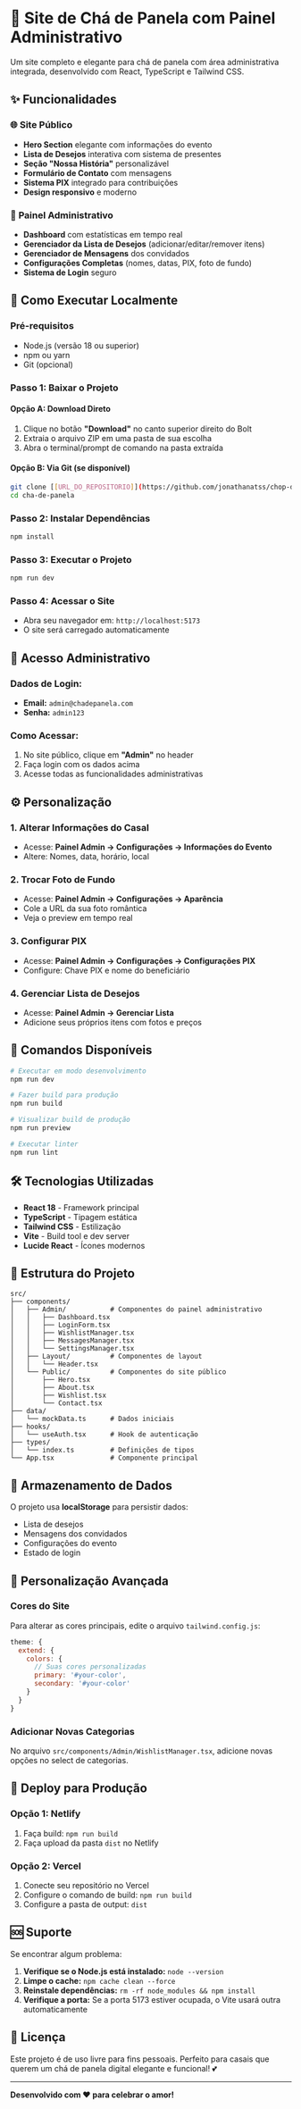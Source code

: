 # 🎉 Site de Chá de Panela com Painel Administrativo

Um site completo e elegante para chá de panela com área administrativa integrada, desenvolvido com React, TypeScript e Tailwind CSS.

## ✨ Funcionalidades

### 🌐 **Site Público**
- **Hero Section** elegante com informações do evento
- **Lista de Desejos** interativa com sistema de presentes
- **Seção "Nossa História"** personalizável
- **Formulário de Contato** com mensagens
- **Sistema PIX** integrado para contribuições
- **Design responsivo** e moderno

### 🔐 **Painel Administrativo**
- **Dashboard** com estatísticas em tempo real
- **Gerenciador da Lista de Desejos** (adicionar/editar/remover itens)
- **Gerenciador de Mensagens** dos convidados
- **Configurações Completas** (nomes, datas, PIX, foto de fundo)
- **Sistema de Login** seguro

## 🚀 Como Executar Localmente

### **Pré-requisitos**
- Node.js (versão 18 ou superior)
- npm ou yarn
- Git (opcional)

### **Passo 1: Baixar o Projeto**

#### **Opção A: Download Direto**
1. Clique no botão **"Download"** no canto superior direito do Bolt
2. Extraia o arquivo ZIP em uma pasta de sua escolha
3. Abra o terminal/prompt de comando na pasta extraída

#### **Opção B: Via Git (se disponível)**
```bash
git clone [[URL_DO_REPOSITORIO]](https://github.com/jonathanatss/chop-de-panela.git)
cd cha-de-panela
```

### **Passo 2: Instalar Dependências**
```bash
npm install
```

### **Passo 3: Executar o Projeto**
```bash
npm run dev
```

### **Passo 4: Acessar o Site**
- Abra seu navegador em: `http://localhost:5173`
- O site será carregado automaticamente

## 🔑 **Acesso Administrativo**

### **Dados de Login:**
- **Email:** `admin@chadepanela.com`
- **Senha:** `admin123`

### **Como Acessar:**
1. No site público, clique em **"Admin"** no header
2. Faça login com os dados acima
3. Acesse todas as funcionalidades administrativas

## ⚙️ **Personalização**

### **1. Alterar Informações do Casal**
- Acesse: **Painel Admin → Configurações → Informações do Evento**
- Altere: Nomes, data, horário, local

### **2. Trocar Foto de Fundo**
- Acesse: **Painel Admin → Configurações → Aparência**
- Cole a URL da sua foto romântica
- Veja o preview em tempo real

### **3. Configurar PIX**
- Acesse: **Painel Admin → Configurações → Configurações PIX**
- Configure: Chave PIX e nome do beneficiário

### **4. Gerenciar Lista de Desejos**
- Acesse: **Painel Admin → Gerenciar Lista**
- Adicione seus próprios itens com fotos e preços

## 📱 **Comandos Disponíveis**

```bash
# Executar em modo desenvolvimento
npm run dev

# Fazer build para produção
npm run build

# Visualizar build de produção
npm run preview

# Executar linter
npm run lint
```

## 🛠️ **Tecnologias Utilizadas**

- **React 18** - Framework principal
- **TypeScript** - Tipagem estática
- **Tailwind CSS** - Estilização
- **Vite** - Build tool e dev server
- **Lucide React** - Ícones modernos

## 📂 **Estrutura do Projeto**

```
src/
├── components/
│   ├── Admin/           # Componentes do painel administrativo
│   │   ├── Dashboard.tsx
│   │   ├── LoginForm.tsx
│   │   ├── WishlistManager.tsx
│   │   ├── MessagesManager.tsx
│   │   └── SettingsManager.tsx
│   ├── Layout/          # Componentes de layout
│   │   └── Header.tsx
│   └── Public/          # Componentes do site público
│       ├── Hero.tsx
│       ├── About.tsx
│       ├── Wishlist.tsx
│       └── Contact.tsx
├── data/
│   └── mockData.ts      # Dados iniciais
├── hooks/
│   └── useAuth.tsx      # Hook de autenticação
├── types/
│   └── index.ts         # Definições de tipos
└── App.tsx              # Componente principal
```

## 💾 **Armazenamento de Dados**

O projeto usa **localStorage** para persistir dados:
- Lista de desejos
- Mensagens dos convidados
- Configurações do evento
- Estado de login

## 🎨 **Personalização Avançada**

### **Cores do Site**
Para alterar as cores principais, edite o arquivo `tailwind.config.js`:

```javascript
theme: {
  extend: {
    colors: {
      // Suas cores personalizadas
      primary: '#your-color',
      secondary: '#your-color'
    }
  }
}
```

### **Adicionar Novas Categorias**
No arquivo `src/components/Admin/WishlistManager.tsx`, adicione novas opções no select de categorias.

## 🚀 **Deploy para Produção**

### **Opção 1: Netlify**
1. Faça build: `npm run build`
2. Faça upload da pasta `dist` no Netlify

### **Opção 2: Vercel**
1. Conecte seu repositório no Vercel
2. Configure o comando de build: `npm run build`
3. Configure a pasta de output: `dist`

## 🆘 **Suporte**

Se encontrar algum problema:

1. **Verifique se o Node.js está instalado:** `node --version`
2. **Limpe o cache:** `npm cache clean --force`
3. **Reinstale dependências:** `rm -rf node_modules && npm install`
4. **Verifique a porta:** Se a porta 5173 estiver ocupada, o Vite usará outra automaticamente

## 📝 **Licença**

Este projeto é de uso livre para fins pessoais. Perfeito para casais que querem um chá de panela digital elegante e funcional! 💕

---

**Desenvolvido com ❤️ para celebrar o amor!**
